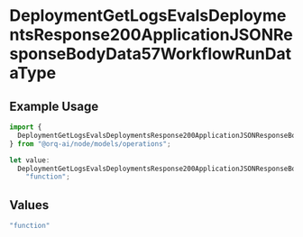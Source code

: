 # DeploymentGetLogsEvalsDeploymentsResponse200ApplicationJSONResponseBodyData57WorkflowRunDataType

## Example Usage

```typescript
import {
  DeploymentGetLogsEvalsDeploymentsResponse200ApplicationJSONResponseBodyData57WorkflowRunDataType,
} from "@orq-ai/node/models/operations";

let value:
  DeploymentGetLogsEvalsDeploymentsResponse200ApplicationJSONResponseBodyData57WorkflowRunDataType =
    "function";
```

## Values

```typescript
"function"
```